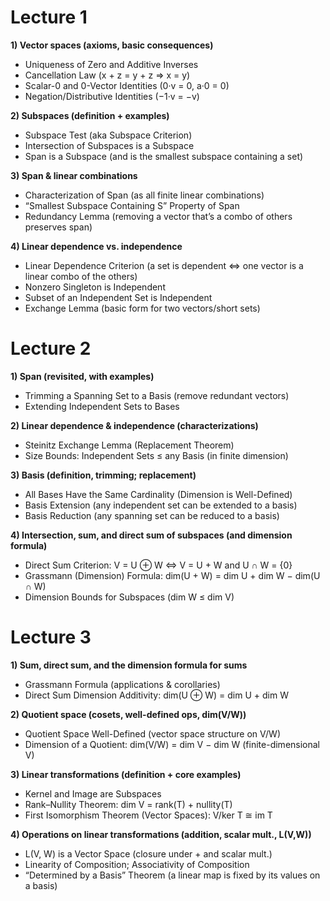 # Lecture 1

**1) Vector spaces (axioms, basic consequences)**

* Uniqueness of Zero and Additive Inverses
* Cancellation Law (x + z = y + z ⇒ x = y)
* Scalar-0 and 0-Vector Identities (0·v = 0, a·0 = 0)
* Negation/Distributive Identities (−1·v = −v)

**2) Subspaces (definition + examples)**

* Subspace Test (aka Subspace Criterion)
* Intersection of Subspaces is a Subspace
* Span is a Subspace (and is the smallest subspace containing a set)

**3) Span & linear combinations**

* Characterization of Span (as all finite linear combinations)
* “Smallest Subspace Containing S” Property of Span
* Redundancy Lemma (removing a vector that’s a combo of others preserves span)

**4) Linear dependence vs. independence**

* Linear Dependence Criterion (a set is dependent ⇔ one vector is a linear combo of the others)
* Nonzero Singleton is Independent
* Subset of an Independent Set is Independent
* Exchange Lemma (basic form for two vectors/short sets)

# Lecture 2

**1) Span (revisited, with examples)**

* Trimming a Spanning Set to a Basis (remove redundant vectors)
* Extending Independent Sets to Bases

**2) Linear dependence & independence (characterizations)**

* Steinitz Exchange Lemma (Replacement Theorem)
* Size Bounds: Independent Sets ≤ any Basis (in finite dimension)

**3) Basis (definition, trimming; replacement)**

* All Bases Have the Same Cardinality (Dimension is Well-Defined)
* Basis Extension (any independent set can be extended to a basis)
* Basis Reduction (any spanning set can be reduced to a basis)

**4) Intersection, sum, and direct sum of subspaces (and dimension formula)**

* Direct Sum Criterion: V = U ⊕ W ⇔ V = U + W and U ∩ W = {0}
* Grassmann (Dimension) Formula: dim(U + W) = dim U + dim W − dim(U ∩ W)
* Dimension Bounds for Subspaces (dim W ≤ dim V)

# Lecture 3

**1) Sum, direct sum, and the dimension formula for sums**

* Grassmann Formula (applications & corollaries)
* Direct Sum Dimension Additivity: dim(U ⊕ W) = dim U + dim W

**2) Quotient space (cosets, well-defined ops, dim(V/W))**

* Quotient Space Well-Defined (vector space structure on V/W)
* Dimension of a Quotient: dim(V/W) = dim V − dim W (finite-dimensional V)

**3) Linear transformations (definition + core examples)**

* Kernel and Image are Subspaces
* Rank–Nullity Theorem: dim V = rank(T) + nullity(T)
* First Isomorphism Theorem (Vector Spaces): V/ker T ≅ im T

**4) Operations on linear transformations (addition, scalar mult., L(V,W))**

* L(V, W) is a Vector Space (closure under + and scalar mult.)
* Linearity of Composition; Associativity of Composition
* “Determined by a Basis” Theorem (a linear map is fixed by its values on a basis)